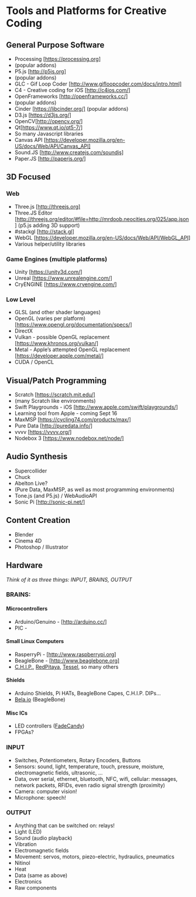 # Tools and Platforms for Creative Coding

## General Purpose Software
- Processing [https://processing.org]
- (popular addons)
- P5.js [http://p5js.org]
- (popular addons)
- GLC - Gif Loop Coder [http://www.gifloopcoder.com/docs/intro.html]
- C4 - Creative coding for iOS [http://c4ios.com/]
- OpenFrameworks [http://openframeworks.cc/]
- (popular addons)
- Cinder [https://libcinder.org/]
(popular addons)
- D3.js [https://d3js.org/]
- OpenCV[http://opencv.org/]
- Qt[https://www.qt.io/qt5-7/]
- So many Javascript libraries
- Canvas API [https://developer.mozilla.org/en-US/docs/Web/API/Canvas_API]
- Sound.JS [http://www.createjs.com/soundjs]
- Paper.JS [http://paperjs.org/]

## 3D Focused

### Web
- Three.js [http://threejs.org]
- Three.JS Editor [http://threejs.org/editor/#file=http://mrdoob.neocities.org/025/app.json]
(p5.js adding 3D support)
- #stackgl [http://stack.gl]
- WebGL [https://developer.mozilla.org/en-US/docs/Web/API/WebGL_API]
- Various helper/utility libraries

### Game Engines (multiple platforms)
- Unity [https://unity3d.com/]
- Unreal [https://www.unrealengine.com/]
- CryENGINE [https://www.cryengine.com/]

### Low Level
- GLSL (and other shader languages)
- OpenGL (varies per platform) [https://www.opengl.org/documentation/specs/]
- DirectX 
- Vulkan - possible OpenGL replacement [https://www.khronos.org/vulkan/]
- Metal - Apple’s attempted OpenGL replacement [https://developer.apple.com/metal/]
- CUDA / OpenCL

## Visual/Patch Programming
- Scratch [https://scratch.mit.edu/]
- (many Scratch like environments)
- Swift Playgrounds - iOS [http://www.apple.com/swift/playgrounds/]
- Learning tool from Apple - coming Sept 16
- MaxMSP [https://cycling74.com/products/max/]
- Pure Data [http://puredata.info/]
- vvvv [https://vvvv.org/]
- Nodebox 3 [https://www.nodebox.net/node/]

## Audio Synthesis 
- Supercollider
- Chuck
- Abelton Live?
- (Pure Data, MaxMSP, as well as most programming environments)
- Tone.js (and P5.js) / WebAudioAPI
- Sonic Pi [http://sonic-pi.net/]

## Content Creation
- Blender
- Cinema 4D
- Photoshop / Illustrator




## Hardware

_Think of it as three things: INPUT, BRAINS, OUTPUT_

### BRAINS: 

#### Microcontrollers
- Arduino/Genuino - [http://arduino.cc/]
- PIC - 

#### Small Linux Computers
- RasperryPi - [http://www.raspberrypi.org]
- BeagleBone - [http://www.beaglebone.org]
- [C.H.I.P.](http://getchip.com), [RedPitaya](http://redpitaya.com), [Tessel](http://tessel.io), so many others

#### Shields
- Arduino Shields, Pi HATs, BeagleBone Capes, C.H.I.P. DIPs...
- [Bela.io](http://bela.io) (BeagleBone)

#### Misc ICs
- LED controllers ([FadeCandy](http://fadecandy.com))
- FPGAs?

### INPUT 
- Switches, Potentiometers, Rotary Encoders, Buttons
- Sensors: sound, light, temperature, touch, pressure, moisture, electromagnetic fields, ultrasonic, ...
- Data, over serial, ethernet, bluetooth, NFC, wifi, cellular: messages, network packets, RFIDs, even radio signal strength (proximity)
- Camera: computer vision!
- Microphone: speech! 

### OUTPUT
- Anything that can be switched on: relays!
- Light (LED)
- Sound (audio playback)
- Vibration
- Electromagnetic fields
- Movement: servos, motors, piezo-electric, hydraulics, pneumatics
- Nitinol
- Heat
- Data (same as above)
- Electronics
- Raw components

